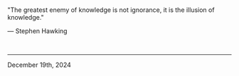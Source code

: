 
<br>

"The greatest enemy of knowledge is not ignorance, it is the illusion of knowledge."

― Stephen Hawking
 
</br>

---
December 19th, 2024
